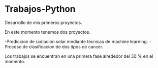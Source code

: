 # Trabajos-Python
Desarrollo de mis primeros proyectos. 

En este momento tenemos dos proyectos.

-Prediccion de radiación solar mediante técnicas de machine learning.
-Proceso de clasificacion de dos tipos de cancer.

Los trabajos se encuentran en una primera fase alrededor del 30 % en el momento.

